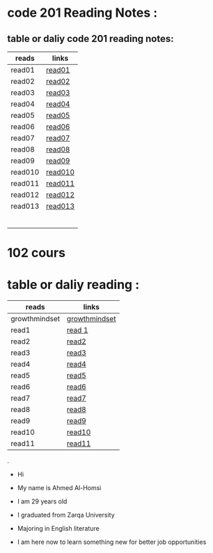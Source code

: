 
# code 201 Reading Notes :


## table or daliy code 201  reading notes:




| reads        | links                             |
| -------------| --------------------------------- |
|read01        |  [read01](read01.md)              |   
|read02        |  [read02](read02.md)              |
|read03        |  [read03](read03.md)              |
|read04        |  [read04](read04.md)              |
|read05        |  [read05](read05.md)              |
|read06        |  [read06](read06.md)              |
|read07        |  [read07](read07.md)              |
|read08        |  [read08](read08.md)              |
|read09        |  [read09](read09.md)              |
|read010       |  [read010](read010.md)            |
|read011       |  [read011](read011.md)            |
|read012       |  [read012](read012.md)            |
|read013       |  [read013](read013.md)            |
|              |                                   |
|              |                                   |
|              |                                   |
|              |                                   |
|              |                                   |
|              |                                   |







# 102 cours

# table or daliy reading :


| reads        | links                             |
| -------------| --------------------------------- |
| growthmindset|[growthmindset](growthmindset.md)  |
| read1        | [read 1](read1.md)                |
| read2        | [read2](read2.md)                 |
| read3        | [read3](read3.md)                 |
| read4        | [read4](read4.md)                 |
| read5        | [read5](read5.md)                 |
| read6        | [read6](read6.md)                 |
| read7        | [read7](read7.md)                 |
| read8        | [read8](read8.md)                 |
| read9        | [read9](read9.md)                 |
| read10       | [read10](read10.md)               |
| read11       | [read11](read11.md)               |

. 

- Hi

* My name is Ahmed Al-Homsi

* I am 29 years old

* I graduated from Zarqa University

* Majoring in English literature

 * I am here now to learn something new for better job opportunities 




